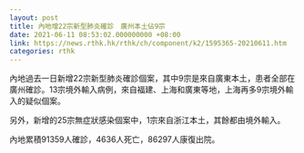 ```yaml
---
layout: post
title: 內地增22宗新型肺炎確診　廣州本土佔9宗
date: 2021-06-11 08:53:02.000000000 +08:00
link: https://news.rthk.hk/rthk/ch/component/k2/1595365-20210611.htm
categories: rthk
---
```


內地過去一日新增22宗新型肺炎確診個案，其中9宗是來自廣東本土，患者全部在廣州確診。13宗境外輸入病例，來自福建、上海和廣東等地，上海再多9宗境外輸入的疑似個案。

另外，新增的25宗無症狀感染個案中，1宗來自浙江本土，其餘都由境外輸入。

內地累積91359人確診，4636人死亡，86297人康復出院。
